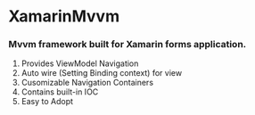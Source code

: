 # XamarinMvvm

### Mvvm framework built for Xamarin forms application. 


1. Provides ViewModel Navigation
2. Auto wire (Setting Binding context) for view
3. Cusomizable Navigation Containers
4. Contains built-in IOC
5. Easy to Adopt
